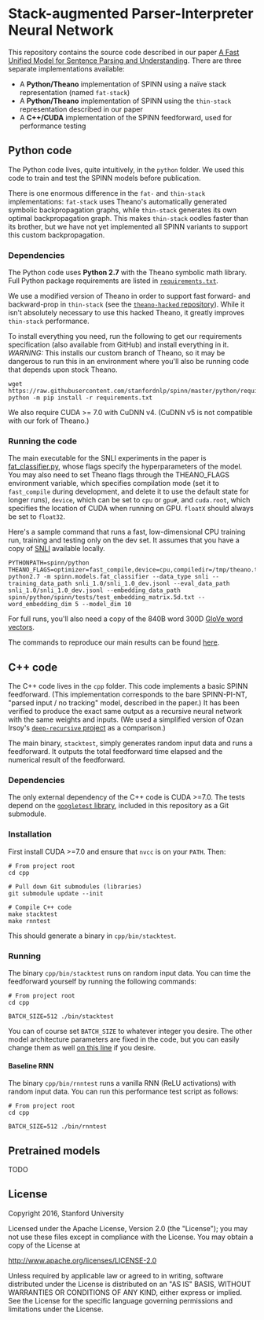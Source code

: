 # Stack-augmented Parser-Interpreter Neural Network

This repository contains the source code described in our paper [A Fast Unified Model for Sentence Parsing and Understanding][1]. There are three separate implementations available:

- A **Python/Theano** implementation of SPINN using a naïve stack representation (named `fat-stack`)
- A **Python/Theano** implementation of SPINN using the `thin-stack` representation described in our paper
- A **C++/CUDA** implementation of the SPINN feedforward, used for performance testing

## Python code

The Python code lives, quite intuitively, in the `python` folder. We used this code to train and test the SPINN models before publication.

There is one enormous difference in the `fat-` and `thin-stack` implementations: `fat-stack` uses Theano's automatically generated symbolic backpropagation graphs, while `thin-stack` generates its own optimal backpropagation graph. This makes `thin-stack` oodles faster than its brother, but we have not yet implemented all SPINN variants to support this custom backpropagation.

### Dependencies

The Python code uses **Python 2.7** with the Theano symbolic math library.
Full Python package requirements are listed in [`requirements.txt`][2].

We use a modified version of Theano in order to support fast forward- and backward-prop in `thin-stack` (see the [`theano-hacked` repository][3]). While it isn't absolutely necessary to use this hacked Theano, it greatly improves `thin-stack` performance.

To install everything you need, run the following to get our requirements specification (also available from GitHub) and install everything in it. *WARNING:* This installs our 
custom branch of Theano, so it may be dangerous to run this in an environment where you'll also be running code that depends upon stock Theano.

    wget https://raw.githubusercontent.com/stanfordnlp/spinn/master/python/requirements.txt
    python -m pip install -r requirements.txt

We also require CUDA >= 7.0 with CuDNN v4. (CuDNN v5 is not compatible with our fork of Theano.)

### Running the code

The main executable for the SNLI experiments in the paper is [fat_classifier.py](https://github.com/stanfordnlp/spinn/blob/master/python/spinn/models/fat_classifier.py), whose flags specify the hyperparameters of the model. You may also need to set Theano flags through the THEANO_FLAGS environment variable, which specifies compilation mode (set it to `fast_compile` during development, and delete it to use the default state for longer runs), `device`, which can be set to `cpu` or `gpu#`, and `cuda.root`, which specifies the location of CUDA when running on GPU. `floatX` should always be set to `float32`.

Here's a sample command that runs a fast, low-dimensional CPU training run, training and testing only on the dev set. It assumes that you have a copy of [SNLI](http://nlp.stanford.edu/projects/snli/) available locally.

    PYTHONPATH=spinn/python THEANO_FLAGS=optimizer=fast_compile,device=cpu,compiledir=/tmp/theano.tmp,floatX=float32 python2.7 -m spinn.models.fat_classifier --data_type snli --training_data_path snli_1.0/snli_1.0_dev.jsonl --eval_data_path snli_1.0/snli_1.0_dev.jsonl --embedding_data_path spinn/python/spinn/tests/test_embedding_matrix.5d.txt --word_embedding_dim 5 --model_dim 10

For full runs, you'll also need a copy of the 840B word 300D [GloVe word vectors](http://nlp.stanford.edu/projects/glove/).

The commands to reproduce our main results can be found [here](https://github.com/stanfordnlp/spinn/blob/master/checkpoints/commands.sh).



## C++ code

The C++ code lives in the `cpp` folder. This code implements a basic SPINN feedforward. (This implementation corresponds to the bare SPINN-PI-NT, "parsed input / no tracking" model, described in the paper.) It has been verified to produce the exact same output as a recursive neural network with the same weights and inputs. (We used a simplified version of Ozan Irsoy's [`deep-recursive` project][5] as a comparison.)

The main binary, `stacktest`, simply generates random input data and runs a feedforward. It outputs the total feedforward time elapsed and the numerical result of the feedforward.

### Dependencies

The only external dependency of the C++ code is CUDA >=7.0. The tests depend on the [`googletest` library][4], included in this repository as a Git submodule.

### Installation

First install CUDA >=7.0 and ensure that `nvcc` is on your `PATH`. Then:

    # From project root
    cd cpp

    # Pull down Git submodules (libraries)
    git submodule update --init

    # Compile C++ code
    make stacktest
    make rnntest

This should generate a binary in `cpp/bin/stacktest`.

### Running

The binary `cpp/bin/stacktest` runs on random input data. You can time the feedforward yourself by running the following commands:

    # From project root
    cd cpp

    BATCH_SIZE=512 ./bin/stacktest

You can of course set `BATCH_SIZE` to whatever integer you desire. The other model architecture parameters are fixed in the code, but you can easily change them as well [on this line][6] if you desire.

#### Baseline RNN

The binary `cpp/bin/rnntest` runs a vanilla RNN (ReLU activations) with random input data. You can run this performance test script as follows:

    # From project root
    cd cpp

    BATCH_SIZE=512 ./bin/rnntest

## Pretrained models

TODO

## License

Copyright 2016, Stanford University

Licensed under the Apache License, Version 2.0 (the "License");
you may not use these files except in compliance with the License.
You may obtain a copy of the License at

http://www.apache.org/licenses/LICENSE-2.0

Unless required by applicable law or agreed to in writing, software
distributed under the License is distributed on an "AS IS" BASIS,
WITHOUT WARRANTIES OR CONDITIONS OF ANY KIND, either express or implied.
See the License for the specific language governing permissions and
limitations under the License.

[1]: http://arxiv.org/abs/1603.06021
[2]: https://github.com/stanfordnlp/spinn/blob/master/requirements.txt
[3]: https://github.com/hans/theano-hacked/tree/8964f10e44bcd7f21ae74ea7cdc3682cc7d3258e
[4]: https://github.com/google/googletest
[5]: https://github.com/oir/deep-recursive
[6]: https://github.com/stanfordnlp/spinn/blob/5d4257f4cd15cf7213d2ff87f6f3d7f6716e2ea1/cpp/bin/stacktest.cc#L33
